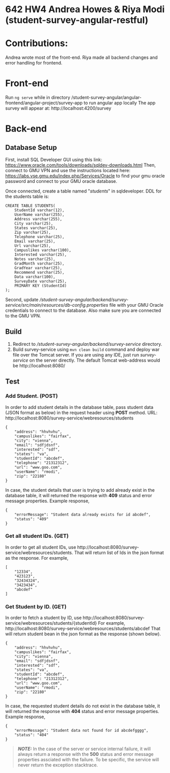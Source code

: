 # 642 HW4 Andrea Howes & Riya Modi (student-survey-angular-restful)
# Contributions:
Andrea wrote most of the front-end. Riya made all backend changes and error handling for frontend. 

# Front-end
Run `ng serve` while in directory /student-survey-angular/angular-frontend/angular-project/survey-app to run angular app locally
The app survey will appear at: http://localhost:4200/survey

# Back-end
## Database Setup
First, install SQL Developer GUI using this link: https://www.oracle.com/tools/downloads/sqldev-downloads.html
Then, connect to GMU VPN and use the instructions located here: https://labs.vse.gmu.edu/index.php/Services/Oracle
to find your gmu oracle password and connect to your GMU oracle database.

Once connected, create a table named "*students*" in sqldeveloper.
DDL for the students table is:
```
CREATE TABLE STUDENTS(
	StudentId varchar(12),
	UserName varchar(255),
	Address varchar(255),
	City varchar(25),
	States varchar(25),
	Zip varchar(25),
	Telephone varchar(25),
	Email varchar(25),
	Url varchar(25),
	Campuslikes varchar(100),
	Interested varchar(25),
	Notes varchar(25),
	GradMonth varchar(25),
	GradYear varchar(25),
	Recommend varchar(25),
	Data varchar(100),
	SurveyDate varchar(25),
	PRIMARY KEY (StudentId)
);
```

Second, update */student-survey-angular/backend/survey-service/src/main/resources/db-config.properties* file with your GMU Oracle credentials to connect to the database.
Also make sure you are connected to the GMU VPN.

## Build
1. Redirect to */student-survey-angular/backend/survey-service* directory.
2. Build survey-service using `mvn clean build` command and deploy war file over the Tomcat server. If you are using any IDE, just run *survey-service* on the server directly.
The default Tomcat web-address would be http://localhost:8080/

## Test
### Add Student. (POST)
In order to add student details in the database table, pass student data (JSON format as below) in the request header using **POST** method.
URL: http://localhost:8080/survey-service/webresources/students
```
{
    "address": "hhvhvhu",
    "campuslikes": "fairfax",
    "city": "vienna",
    "email": "sdfjdsnf",
    "interested": "sdf",
    "states": "va",
    "studentId": "abcdef",
    "telephone": "21312312",
    "url": "www.goo.com",
    "userName": "rmodi",
    "zip": "22180"
}
```
In case, the student details that user is trying to add already exist in the database table, it will returned the response with **409** status and error message properties.
Example response, 
```
{
    "errorMessage": "Student data already exists for id abcdef",
    "status": "409"
}
```

### Get all student IDs. (GET)
In order to get all student IDs, use http://localhost:8080/survey-service/webresources/students.
That will return list of Ids in the json format as the response.
For example,
```
[
    "12334",
    "423123",
    "32434324",
    "3423434",
    "abcdef"
]
```	

### Get Student by ID. (GET)
In order to fetch a student by ID, use http://localhost:8080/survey-service/webresources/students/{studentId}
For example, http://localhost:8080/survey-service/webresources/students/abcdef
That will return student bean in the json format as the response (shown below).
```
{
    "address": "hhvhvhu",
    "campuslikes": "fairfax",
    "city": "vienna",
    "email": "sdfjdsnf",
    "interested": "sdf",
    "states": "va",
    "studentId": "abcdef",
    "telephone": "21312312",
    "url": "www.goo.com",
    "userName": "rmodi",
    "zip": "22180"
}
```
In case, the requested student details do not exist in the database table, it will returned the response with **404** status and error message properties.
Example response, 
```
{
    "errorMessage": "Student data not found for id abcdefgggg",
    "status": "404"
}
```

> **_NOTE:_** In the case of the server or service internal failure, it will always return a response with the **500** status and error message properties assciated with the failure. To be specific, the service will never return the exception stacktrace.
